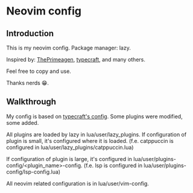 # Neovim config

## Introduction

This is my neovim config.
Package manager: lazy.

Inspired by:
[ThePrimeagen](https://www.youtube.com/@ThePrimeagen/),
[typecraft](https://www.youtube.com/@typecraft_dev/),
and many others.

Feel free to copy and use.

Thanks nerds 😁.

## Walkthrough

My config is based on [typecraft's config](https://youtube.com/playlist?list=PLsz00TDipIffreIaUNk64KxTIkQaGguqn&si=WUyWWtEgmL_k4q4E/).
Some plugins were modified, some added.

All plugins are loaded by lazy in lua/user/lazy_plugins.
If configuration of plugin is small, it's configured where it is loaded.
(f.e. catppuccin is configured in lua/user/lazy_plugins/catppuccin.lua)

If configuration of plugin is large, it's configured in lua/user/plugins-config/<plugin_name>-config.
(f.e. lsp is configured in lua/user/plugins-config/lsp-config.lua)

All neovim related configuration is in lua/user/vim-config.

